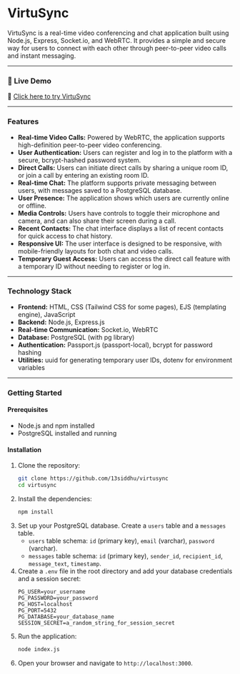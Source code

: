 # VirtuSync

VirtuSync is a real-time video conferencing and chat application built using Node.js, Express, Socket.io, and WebRTC. It provides a simple and secure way for users to connect with each other through peer-to-peer video calls and instant messaging.

---

### 🚀 Live Demo

🔗 [Click here to try VirtuSync](https://virtusync.onrender.com/)  

---

### Features

* **Real-time Video Calls:** Powered by WebRTC, the application supports high-definition peer-to-peer video conferencing.
* **User Authentication:** Users can register and log in to the platform with a secure, bcrypt-hashed password system.
* **Direct Calls:** Users can initiate direct calls by sharing a unique room ID, or join a call by entering an existing room ID.
* **Real-time Chat:** The platform supports private messaging between users, with messages saved to a PostgreSQL database.
* **User Presence:** The application shows which users are currently online or offline.
* **Media Controls:** Users have controls to toggle their microphone and camera, and can also share their screen during a call.
* **Recent Contacts:** The chat interface displays a list of recent contacts for quick access to chat history.
* **Responsive UI:** The user interface is designed to be responsive, with mobile-friendly layouts for both chat and video calls.
* **Temporary Guest Access:** Users can access the direct call feature with a temporary ID without needing to register or log in.

---

### Technology Stack

* **Frontend:** HTML, CSS (Tailwind CSS for some pages), EJS (templating engine), JavaScript
* **Backend:** Node.js, Express.js
* **Real-time Communication:** Socket.io, WebRTC
* **Database:** PostgreSQL (with pg library)
* **Authentication:** Passport.js (passport-local), bcrypt for password hashing
* **Utilities:** uuid for generating temporary user IDs, dotenv for environment variables

---

### Getting Started

#### Prerequisites

* Node.js and npm installed
* PostgreSQL installed and running

#### Installation

1.  Clone the repository:
    ```bash
    git clone https://github.com/13siddhu/virtusync
    cd virtusync
    ```
2.  Install the dependencies:
    ```bash
    npm install
    ```
3.  Set up your PostgreSQL database. Create a `users` table and a `messages` table.
    * `users` table schema: `id` (primary key), `email` (varchar), `password` (varchar).
    * `messages` table schema: `id` (primary key), `sender_id`, `recipient_id`, `message_text`, `timestamp`.
4.  Create a `.env` file in the root directory and add your database credentials and a session secret:
    ```env
    PG_USER=your_username
    PG_PASSWORD=your_password
    PG_HOST=localhost
    PG_PORT=5432
    PG_DATABASE=your_database_name
    SESSION_SECRET=a_random_string_for_session_secret
    ```
5.  Run the application:
    ```bash
    node index.js
    ```
6.  Open your browser and navigate to `http://localhost:3000`.


